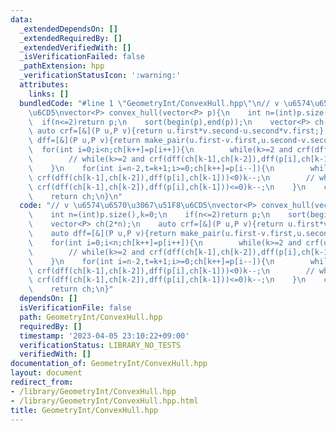 ```yaml
---
data:
  _extendedDependsOn: []
  _extendedRequiredBy: []
  _extendedVerifiedWith: []
  _isVerificationFailed: false
  _pathExtension: hpp
  _verificationStatusIcon: ':warning:'
  attributes:
    links: []
  bundledCode: "#line 1 \"GeometryInt/ConvexHull.hpp\"\n// v \u6574\u6570\u3067\u51F8\
    \u6CD5\nvector<P> convex_hull(vector<P> p){\n    int n=(int)p.size(),k=0;\n  \
    \  if(n<=2)return p;\n    sort(begin(p),end(p));\n    vector<P> ch(2*n);\n   \
    \ auto crf=[&](P u,P v){return u.first*v.second-u.second*v.first;};\n    auto\
    \ dff=[&](P u,P v){return make_pair(u.first-v.first,u.second-v.second);};\n  \
    \  for(int i=0;i<n;ch[k++]=p[i++]){\n        while(k>=2 and crf(dff(ch[k-1],ch[k-2]),dff(p[i],ch[k-1]))<0)k--;\n\
    \        // while(k>=2 and crf(dff(ch[k-1],ch[k-2]),dff(p[i],ch[k-1]))<=0)k--;\n\
    \    }\n    for(int i=n-2,t=k+1;i>=0;ch[k++]=p[i--]){\n        while(k>=t and\
    \ crf(dff(ch[k-1],ch[k-2]),dff(p[i],ch[k-1]))<0)k--;\n        // while(k>=t and\
    \ crf(dff(ch[k-1],ch[k-2]),dff(p[i],ch[k-1]))<=0)k--;\n    }\n    ch.resize(k-1);\n\
    \    return ch;\n}\n"
  code: "// v \u6574\u6570\u3067\u51F8\u6CD5\nvector<P> convex_hull(vector<P> p){\n\
    \    int n=(int)p.size(),k=0;\n    if(n<=2)return p;\n    sort(begin(p),end(p));\n\
    \    vector<P> ch(2*n);\n    auto crf=[&](P u,P v){return u.first*v.second-u.second*v.first;};\n\
    \    auto dff=[&](P u,P v){return make_pair(u.first-v.first,u.second-v.second);};\n\
    \    for(int i=0;i<n;ch[k++]=p[i++]){\n        while(k>=2 and crf(dff(ch[k-1],ch[k-2]),dff(p[i],ch[k-1]))<0)k--;\n\
    \        // while(k>=2 and crf(dff(ch[k-1],ch[k-2]),dff(p[i],ch[k-1]))<=0)k--;\n\
    \    }\n    for(int i=n-2,t=k+1;i>=0;ch[k++]=p[i--]){\n        while(k>=t and\
    \ crf(dff(ch[k-1],ch[k-2]),dff(p[i],ch[k-1]))<0)k--;\n        // while(k>=t and\
    \ crf(dff(ch[k-1],ch[k-2]),dff(p[i],ch[k-1]))<=0)k--;\n    }\n    ch.resize(k-1);\n\
    \    return ch;\n}"
  dependsOn: []
  isVerificationFile: false
  path: GeometryInt/ConvexHull.hpp
  requiredBy: []
  timestamp: '2023-04-05 23:10:22+09:00'
  verificationStatus: LIBRARY_NO_TESTS
  verifiedWith: []
documentation_of: GeometryInt/ConvexHull.hpp
layout: document
redirect_from:
- /library/GeometryInt/ConvexHull.hpp
- /library/GeometryInt/ConvexHull.hpp.html
title: GeometryInt/ConvexHull.hpp
---
```

